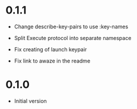 # 0.1.1

- Change describe-key-pairs to use :key-names

- Split Execute protocol into separate namespace

- Fix creating of launch keypair

- Fix link to awaze in the readme

# 0.1.0

- Initial version
